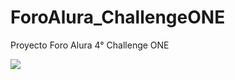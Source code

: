 # ForoAlura_ChallengeONE
Proyecto Foro Alura 4° Challenge ONE

<p align="left">
   <img src="https://img.shields.io/badge/STATUS-EN%20DESAROLLO-green">
   </p>
